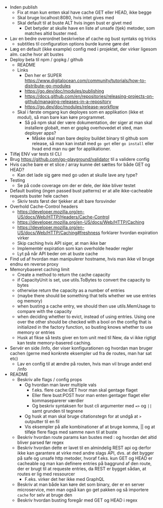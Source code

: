 * Inden publish
  * Fix at man kun enten skal have cache GET eller HEAD, ikke begge
  * Skal bruge localhost:8080, hvis intet gives med
  * Skal default til at buste ALT hvis ingen bust er givet med
    * Det betyder at skulle have en liste af unsafe (tjek) metoder, som matches altid buster med.
* Lav en bedre overordnet beskrivelse af cache og bust syntaks og tricks
  * subtitles til configuration options burde kunne gøre det
* Læg en default (ikke example) config med i projektet, der virker ligesom alm. cache hvor alt bustes
* Deploy beta til npm / gopkg / github
  * README
  * Links
    * Den her er SUPER https://www.digitalocean.com/community/tutorials/how-to-distribute-go-modules
    * https://go.dev/doc/modules/publishing
    * https://docs.github.com/en/repositories/releasing-projects-on-github/managing-releases-in-a-repository
    * https://go.dev/doc/modules/release-workflow
  * Skal i første omgang kun deployes som en applikation (ikke et modul), så man bare kan køre programmet.
    * Så på npm skal der være dokumentation, der siger at man skal installere globalt, men er gopkg overhovedet et sted, man deployer apps?
      * Måske skal man bare deploy buildet binary til github som release, så man kan install med `go get` eller `go install` eller hvad end man nu gør for applikationer.
* Tilføj ENV var tests til CLI
* Brug https://github.com/go-playground/validator til a validere config
* Hvis cache bare er et slice / array kunne det sættes for både GET og HEAD?
  * Kan det lade sig gøre med go uden at skulle lave any type?
* Testing
  * Se på code coverage om der er dele, der ikke bliver testet
* Default busting (ingen passed bust patterns) er at alle ikke-cacheable requests buster hele cachen
  * Skriv tests først der tjekker at alt bare forsvinder
* Overhold Cache-Control headers
  * https://developer.mozilla.org/en-US/docs/Web/HTTP/Headers/Cache-Control
  * https://developer.mozilla.org/en-US/docs/Web/HTTP/Caching
  * https://developer.mozilla.org/en-US/docs/Web/HTTP/Caching#freshness forklarer hvordan expiration virker
  * Skip caching hvis API siger, at man ikke bør
  * Implementér expiration som kan overholde header regler
  * Lyt på når API beder om at buste cache
* Find ud af hvordan man manipulerer hostname, hvis man ikke vil bruge endnu en reverse proxy
* Memorybaseret caching limit
  * Create a method to return the cache capacity
  * if CapacityUnit is set, use utils.ToBytes to convert the capacity to bytes
  * otherwise return the capacity as a number of entries
  * (maybe there should be something that tells whether we use entries og memory)
  * when busting a cache entry, we should then use utils.MemUsage to compare with the capacity
  * when deciding whether to evict, instead of using entries. Using one over the other should be checked with a bool on the config that is initialized in the factory function, so busting knows whether to use memory or entries
  * Husk at fikse så tests giver en tom unit med til New, da vi ikke rigtigt kan teste memory-basered caching.
* Servér en side /info, der viser konfigurationen og hvordan man bruger cachen (gerne med konkrete eksempler ud fra de routes, man har sat etc)
  * Lav en config til at ændre på routen, hvis man vil bruge andet end /info
* README
  * Beskriv alle flags / config props
    * Og hvordan man laver multiple vals 
      * f.eks. flere cache:GET hvor man skal gentage flaget
      * Eller flere bust:POST hvor man enten gentager flaget eller kommaseparerer værdier
      * Og beskriv syntaksen for bust cli argumenter med `=>` og `||` samt grunden til tegnene
    * Og husk at man skal bruge citationstegn for at undgå at `>` outputter til en fil
    * Vis eksempler på alle kombinationer af at bruge komma, || og at tilføje flere flags med samme navn til at buste
  * Beskriv hvordan route params kan bustes med : og hvordan det altid bliver parsed før regex
  * Beskriv hvordan dette er lavet til en almindelig REST api og derfor ikke kan garantere at virke med andre slags API, dvs. at det bygger på safe og unsafe http metoder, hvoraf f.eks. kun GET og HEAD er cacheable og man kan definere entries på baggrund af den route, der er brugt til at requeste entries, da REST er bygget sådan, at routes er lig med ressourcer
    * F.eks. virker det her ikke med GraphQL
  * Beskriv at man både kan køre det som binary, der er en server microservice, men man også kan go get pakken og så importere `cache` for selv at bruge den
  * Beskriv hvordan busting foregår med GET og HEAD i regex
